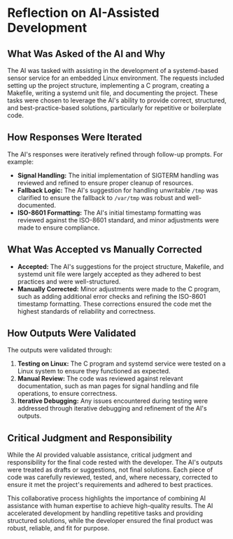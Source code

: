# Reflection on AI-Assisted Development

## What Was Asked of the AI and Why
The AI was tasked with assisting in the development of a systemd-based sensor service for an embedded Linux environment. The requests included setting up the project structure, implementing a C program, creating a Makefile, writing a systemd unit file, and documenting the project. These tasks were chosen to leverage the AI's ability to provide correct, structured, and best-practice-based solutions, particularly for repetitive or boilerplate code.

## How Responses Were Iterated
The AI's responses were iteratively refined through follow-up prompts. For example:
- **Signal Handling:** The initial implementation of SIGTERM handling was reviewed and refined to ensure proper cleanup of resources.
- **Fallback Logic:** The AI's suggestion for handling unwritable `/tmp` was clarified to ensure the fallback to `/var/tmp` was robust and well-documented.
- **ISO-8601 Formatting:** The AI's initial timestamp formatting was reviewed against the ISO-8601 standard, and minor adjustments were made to ensure compliance.

## What Was Accepted vs Manually Corrected
- **Accepted:** The AI's suggestions for the project structure, Makefile, and systemd unit file were largely accepted as they adhered to best practices and were well-structured.
- **Manually Corrected:** Minor adjustments were made to the C program, such as adding additional error checks and refining the ISO-8601 timestamp formatting. These corrections ensured the code met the highest standards of reliability and correctness.

## How Outputs Were Validated
The outputs were validated through:
1. **Testing on Linux:** The C program and systemd service were tested on a Linux system to ensure they functioned as expected.
2. **Manual Review:** The code was reviewed against relevant documentation, such as man pages for signal handling and file operations, to ensure correctness.
3. **Iterative Debugging:** Any issues encountered during testing were addressed through iterative debugging and refinement of the AI's outputs.

## Critical Judgment and Responsibility
While the AI provided valuable assistance, critical judgment and responsibility for the final code rested with the developer. The AI's outputs were treated as drafts or suggestions, not final solutions. Each piece of code was carefully reviewed, tested, and, where necessary, corrected to ensure it met the project's requirements and adhered to best practices.

This collaborative process highlights the importance of combining AI assistance with human expertise to achieve high-quality results. The AI accelerated development by handling repetitive tasks and providing structured solutions, while the developer ensured the final product was robust, reliable, and fit for purpose.
